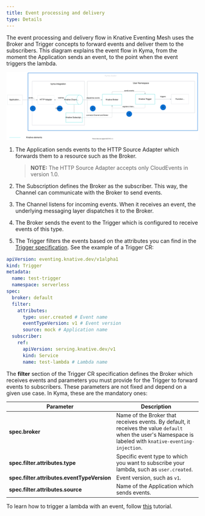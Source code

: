 ```yaml
---
title: Event processing and delivery
type: Details
---
```

The event processing and delivery flow in Knative Eventing Mesh uses the Broker and Trigger concepts to forward events and deliver them to the subscribers.
This diagram explains the event flow in Kyma, from the moment the Application sends an event, to the point when the event triggers the lambda.

![Eventing flow](./assets/eventing-mesh-flow.svg)

1. The Application sends events to the HTTP Source Adapter which forwards them to a resource such as the Broker.
   
    >**NOTE:** The HTTP Source Adapter accepts only CloudEvents in version 1.0. 

2. The Subscription defines the Broker as the subscriber. This way, the Channel can communicate with the Broker to send events.

3. The Channel listens for incoming events. When it receives an event, the underlying messaging layer dispatches it to the Broker.

4. The Broker sends the event to the Trigger which is configured to receive events of this type. 

5. The Trigger filters the events based on the attributes you can find in the [Trigger specification](https://knative.dev/docs/eventing/broker-trigger/). See the example of a Trigger CR:

```yaml
apiVersion: eventing.knative.dev/v1alpha1
kind: Trigger
metadata:
  name: test-trigger
  namespace: serverless
spec:
  broker: default
  filter:
    attributes:
      type: user.created # Event name
      eventTypeVersion: v1 # Event version
      source: mock # Application name
  subscriber:
    ref:
      apiVersion: serving.knative.dev/v1
      kind: Service
      name: test-lambda # Lambda name
```

The **filter** section of the Trigger CR specification defines the Broker which receives events and parameters you must provide for the Trigger to forward events to subscribers. These parameters are not fixed and depend on a given use case. In Kyma, these are the mandatory ones:

| Parameter  |  Description  |
|------------|-------------- |
| **spec.broker** | Name of the Broker that receives events. By default, it receives the value `default` when the user's Namespace is labeled with `knative-eventing-injection`.  |
| **spec.filter.attributes.type** | Specific event type to which you want to subscribe your lambda, such as `user.created`.|
| **spec.filter.attributes.eventTypeVersion** | Event version, such as `v1`. |
| **spec.filter.attributes.source** | Name of the Application which sends events. |

To learn how to trigger a lambda with an event, follow [this](/components/serverless-v2/#tutorials-trigger-a-lambda-with-an-event) tutorial.